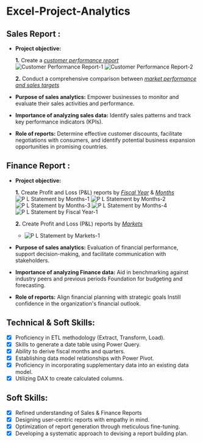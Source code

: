 # Excel-Project-Analytics
## Sales Report :


- **Project objective:** 

    **1.** Create a _[customer performance report](https://github.com/KirandeepMarala/Excel-Sales_Analysis/blob/main/Customer%20Performance%20Report.pdf)_
  ![Customer Performance Report-1](https://github.com/rohitnegianalytics/Excel-Project-Analytics/assets/161801611/4d238f96-50d4-4dcc-b5f1-b585e79b4748)
![Customer Performance Report-2](https://github.com/rohitnegianalytics/Excel-Project-Analytics/assets/161801611/4a610f90-e301-4f62-bc97-0a1c44108a5d)


    **2.** Conduct a comprehensive comparison between _[market performance and sales targets](https://github.com/KirandeepMarala/Excel-Sales_Analysis/blob/main/Customer%20Performance%20Report.pdf)_

- **Purpose of sales analytics:** Empower businesses to monitor and evaluate their sales activities and performance.



- **Importance of analyzing sales data:** Identify sales patterns and track key performance indicators (KPIs).

- **Role of reports:** Determine effective customer discounts, facilitate negotiations with consumers, and identify potential business expansion opportunities in promising countries.


## Finance Report :

- **Project objective:** 

    **1.** Create Profit and Loss (P&L) reports by _[Fiscal Year](https://github.com/KirandeepMarala/Excel-Sales_Analysis/blob/main/P%26L%20Statement%20by%20Fiscal%20Year.pdf)_ & _[Months](https://github.com/KirandeepMarala/Excel-Sales_Analysis/blob/main/P%26L%20Statement%20by%20Months.pdf)_ 
![P L Statement by Months-1](https://github.com/rohitnegianalytics/Excel-Project-Analytics/assets/161801611/488479b8-00bc-43f7-94a8-389f07697c78)
![P L Statement by Months-2](https://github.com/rohitnegianalytics/Excel-Project-Analytics/assets/161801611/78590227-e78f-4fb4-b063-6cee68e06375)
![P L Statement by Months-3](https://github.com/rohitnegianalytics/Excel-Project-Analytics/assets/161801611/eab39423-9f57-4c40-a4d9-ac28aaedbce9)
![P L Statement by Months-4](https://github.com/rohitnegianalytics/Excel-Project-Analytics/assets/161801611/7be4880d-7358-40d8-ac29-6ee532604961)
![P L Statement by Fiscal Year-1](https://github.com/rohitnegianalytics/Excel-Project-Analytics/assets/161801611/d9c7dfad-ad78-4c33-b3f6-eb82157654e0)

   **2.** Create Profit and Loss (P&L) reports by _[Markets](https://github.com/KirandeepMarala/Excel-Sales_Analysis/blob/main/P%26L%20Statement%20by%20Markets.pdf)_
  - ![P L Statement by Markets-1](https://github.com/rohitnegianalytics/Excel-Project-Analytics/assets/161801611/e8df29c9-93d0-4fd7-b181-7ebbedb05f3d)

- **Purpose of sales analytics:** Evaluation of financial performance, support decision-making, and facilitate communication with stakeholders.

- **Importance of analyzing Finance data:** Aid in benchmarking against industry peers and previous periods Foundation for budgeting and forecasting.

- **Role of reports:** Align financial planning with strategic goals Instill confidence in the organization's financial outlook.


## Technical & Soft Skills:
- [x]	Proficiency in ETL methodology (Extract, Transform, Load).
- [x]	Skills to generate a date table using Power Query.
- [x]	Ability to derive fiscal months and quarters.
- [x]	Establishing data model relationships with Power Pivot.
- [x]	Proficiency in incorporating supplementary data into an existing data model.
- [x]	Utilizing DAX to create calculated columns.

## Soft Skills:
- [x]	Refined understanding of Sales & Finance Reports
- [x]	Designing user-centric reports with empathy in mind.
- [x]	Optimization of report generation through meticulous fine-tuning.
- [x]	Developing a systematic approach to devising a report building plan.
